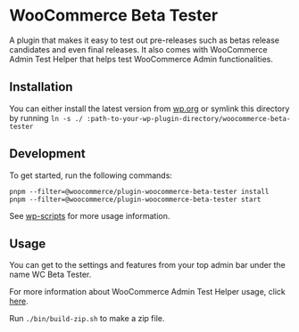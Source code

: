 # WooCommerce Beta Tester

A plugin that makes it easy to test out pre-releases such as betas release candidates and even final releases. It also comes with WooCommerce Admin Test Helper that helps test WooCommerce Admin functionalities.

## Installation

You can either install the latest version from [wp.org](https://wordpress.org/plugins/woocommerce-beta-tester/) or symlink this directory by running `ln -s ./ :path-to-your-wp-plugin-directory/woocommerce-beta-tester`

## Development

To get started, run the following commands:

```text
pnpm --filter=@woocommerce/plugin-woocommerce-beta-tester install
pnpm --filter=@woocommerce/plugin-woocommerce-beta-tester start
```

See [wp-scripts](https://github.com/WordPress/gutenberg/tree/trunk/packages/scripts) for more usage information.

## Usage

You can get to the settings and features from your top admin bar under the name WC Beta Tester.

For more information about WooCommerce Admin Test Helper usage, click [here](./EXTENDING-WC-ADMIN-HELPER.md).

Run `./bin/build-zip.sh` to make a zip file.
